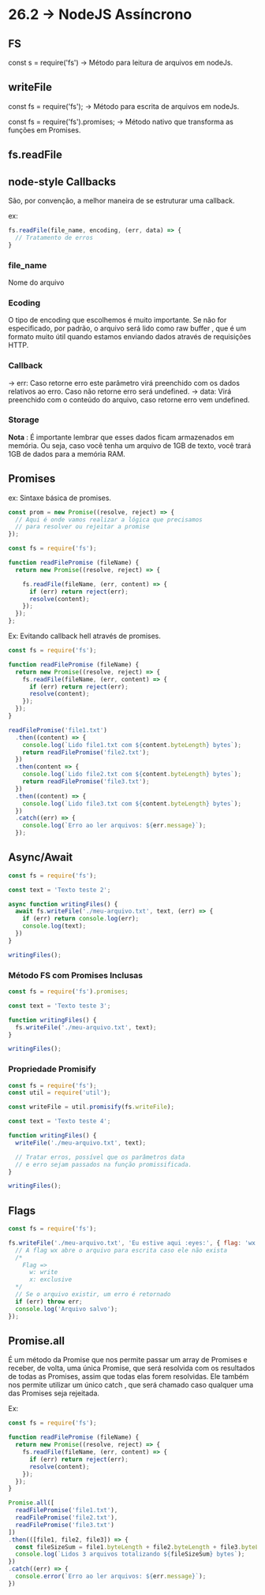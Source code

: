 # 26.2 -> NodeJS Assíncrono

## FS
const s = require('fs') -> Método para leitura de arquivos em nodeJs.
##  writeFile
const fs = require('fs'); -> Método para escrita de arquivos em nodeJs.

const fs = require('fs').promises; -> Método nativo que transforma as funções em Promises.

## fs.readFile

## node-style Callbacks
São, por convenção, a melhor maneira de se estruturar uma callback.

ex:
``` javascript
fs.readFile(file_name, encoding, (err, data) => {
  // Tratamento de erros
}
```

### file_name
Nome do arquivo

### Ecoding
O tipo de encoding que escolhemos é muito importante. Se não for especificado, por padrão, o arquivo será lido como raw buffer , que é um formato muito útil quando estamos enviando dados através de requisições HTTP.

### Callback
-> err: Caso retorne erro este parâmetro virá preenchido com os dados relativos ao erro. Caso não retorne erro será undefined.
-> data: Virá preenchido com o conteúdo do arquivo, caso retorne erro vem undefined.

### Storage
**Nota** : É importante lembrar que esses dados ficam armazenados em memória. Ou seja, caso você tenha um arquivo de 1GB de texto, você trará 1GB de dados para a memória RAM.

## Promises

ex: Sintaxe básica de promises.
``` javascript
const prom = new Promise((resolve, reject) => {
  // Aqui é onde vamos realizar a lógica que precisamos
  // para resolver ou rejeitar a promise
});
```

``` javascript
const fs = require('fs');

function readFilePromise (fileName) {
  return new Promise((resolve, reject) => {

    fs.readFile(fileName, (err, content) => {
      if (err) return reject(err);
      resolve(content);
    });
  });
};
```

Ex: Evitando callback hell através de promises.

``` javascript
const fs = require('fs');

function readFilePromise (fileName) {
  return new Promise((resolve, reject) => {
    fs.readFile(fileName, (err, content) => {
      if (err) return reject(err);
      resolve(content);
    });
  });
}

readFilePromise('file1.txt')
  .then((content) => {
    console.log(`Lido file1.txt com ${content.byteLength} bytes`);
    return readFilePromise('file2.txt');
  })
  .then(content => {
    console.log(`Lido file2.txt com ${content.byteLength} bytes`);
    return readFilePromise('file3.txt');
  })
  .then((content) => {
    console.log(`Lido file3.txt com ${content.byteLength} bytes`);
  })
  .catch((err) => {
    console.log(`Erro ao ler arquivos: ${err.message}`);
  });
```

## Async/Await

``` javascript
const fs = require('fs');

const text = 'Texto teste 2';

async function writingFiles() {
  await fs.writeFile('./meu-arquivo.txt', text, (err) => {
    if (err) return console.log(err);
    console.log(text);
  })
}

writingFiles();
```

### Método FS com Promises Inclusas

``` javascript
const fs = require('fs').promises;

const text = 'Texto teste 3';

function writingFiles() {
  fs.writeFile('./meu-arquivo.txt', text);
}

writingFiles();
```

### Propriedade Promisify

``` javascript
const fs = require('fs');
const util = require('util');

const writeFile = util.promisify(fs.writeFile);

const text = 'Texto teste 4';

function writingFiles() {
  writeFile('./meu-arquivo.txt', text);

  // Tratar erros, possível que os parâmetros data
  // e erro sejam passados na função promissificada.
}

writingFiles();
```
## Flags

``` javascript
const fs = require('fs');

fs.writeFile('./meu-arquivo.txt', 'Eu estive aqui :eyes:', { flag: 'wx' }, function (err) {
  // A flag wx abre o arquivo para escrita caso ele não exista
  /*
    Flag =>
      w: write
      x: exclusive
  */
  // Se o arquivo existir, um erro é retornado
  if (err) throw err;
  console.log('Arquivo salvo');
});
```

## Promise.all

É um método da Promise que nos permite passar um array de Promises e receber, de volta, uma única Promise, que será resolvida com os resultados de todas as Promises, assim que todas elas forem resolvidas. Ele também nos permite utilizar um único catch , que será chamado caso qualquer uma das Promises seja rejeitada.

Ex: 
``` javascript
const fs = require('fs');

function readFilePromise (fileName) {
  return new Promise((resolve, reject) => {
    fs.readFile(fileName, (err, content) => {
      if (err) return reject(err);
      resolve(content);
    });
  });
}

Promise.all([
  readFilePromise('file1.txt'),
  readFilePromise('file2.txt'),
  readFilePromise('file3.txt')
])
.then(([file1, file2, file3]) => {
  const fileSizeSum = file1.byteLength + file2.byteLength + file3.byteLength;
  console.log(`Lidos 3 arquivos totalizando ${fileSizeSum} bytes`);
})
.catch((err) => {
  console.error(`Erro ao ler arquivos: ${err.message}`);
})
```